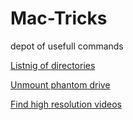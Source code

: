 # Mac-Tricks

depot of usefull commands


[Listnig of directories](https://github.com/upsaratus/Mac-Tricks/blob/master/listing_of%20_directories.md)

[Unmount phantom drive](https://github.com/upsaratus/Mac-Tricks/blob/master/unmount-phantom-drive.md)

[Find high resolution videos](https://github.com/upsaratus/Mac-Tricks/blob/master/find_high_resolution_videos.md)
